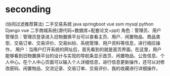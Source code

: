 # seconding
(协同过滤推荐算法) 二手交易系统 java springboot vue ssm mysql python Django vue 二手商城系统(源代码+数据库+配套论文+ppt) 角色：管理员、用户   管理员：管理员登录进入旧物置换平台可以查看主页、用户、闲置物品、商品类型、交易订单、交易评价、交易纠纷、系统管理、用户资料等信息，进行相应操作，  用户：当用户打开系统的网址后，首先看到的就是首页界面。在这里，用户能够看到旧物置换平台的设计与实现的导航条显示首页、闲置物品、公告信息、个人中心。在个人中心页面可以输入个人详细信息，进行信息更新操作，还可以对修改密码、闲置物品、交流记录、交易订单、交易评价、我的收藏进行详细操作， 
